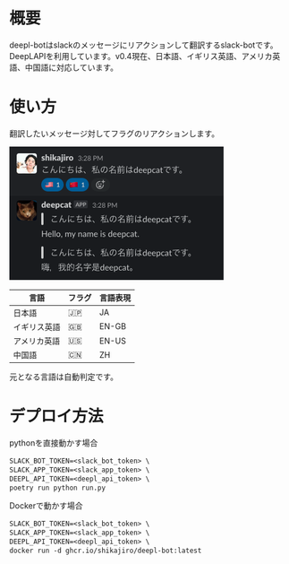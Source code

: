 # 概要
deepl-botはslackのメッセージにリアクションして翻訳するslack-botです。DeepLAPIを利用しています。v0.4現在、日本語、イギリス英語、アメリカ英語、中国語に対応しています。

# 使い方
翻訳したいメッセージ対してフラグのリアクションします。

![](./docs/preview.png)

|言語|フラグ|言語表現|
|---|---|---|
|日本語|:jp:|JA|
|イギリス英語|:gb:|EN-GB|
|アメリカ英語|:us:|EN-US|
|中国語|:cn:|ZH|

元となる言語は自動判定です。

# デプロイ方法

pythonを直接動かす場合
```
SLACK_BOT_TOKEN=<slack_bot_token> \
SLACK_APP_TOKEN=<slack_app_token> \
DEEPL_API_TOKEN=<deepl_api_token> \
poetry run python run.py
```

Dockerで動かす場合
```
SLACK_BOT_TOKEN=<slack_bot_token> \
SLACK_APP_TOKEN=<slack_app_token> \
DEEPL_API_TOKEN=<deepl_api_token> \
docker run -d ghcr.io/shikajiro/deepl-bot:latest
```
